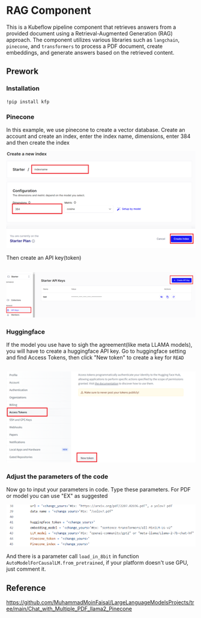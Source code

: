 # RAG Component

This is a Kubeflow pipeline component that retrieves answers from a provided document using a Retrieval-Augmented Generation (RAG) approach. The component utilizes various libraries such as `langchain`, `pinecone`, and `transformers` to process a PDF document, create embeddings, and generate answers based on the retrieved content.

## Prework

### Installation

```
!pip install kfp
```

### Pinecone 

In this example, we use pinecone to create a vector database. Create an account and create an index, enter the index name, dimensions, enter 384 and then create the index

![](https://github.com/sefgsefg/RAG_kubeflow/blob/main/Pinecone_create_index.png)

Then create an API key(token)

![](https://github.com/sefgsefg/RAG_kubeflow/blob/main/Pinecone_create_APIkey.png)
---

### Huggingface

If the model you use have to sigh the agreement(like meta LLAMA models), you will have to create a huggingface API key.
Go to huggingface setting and find Access Tokens, then click "New token" to create a key for `READ`

![](https://github.com/sefgsefg/RAG_kubeflow/blob/main/huggingface_token.png)
---

### Adjust the parameters of the code

Now go to input your parameters in code.
Type these parameters. For PDF or model you can use "EX" as suggested

![](https://github.com/sefgsefg/RAG_kubeflow/blob/main/Code_para.png)

And there is a parameter call `load_in_8bit` in function `AutoModelForCausalLM.from_pretrained`, if your platform doesn't use GPU, just comment it.

Reference
---
https://github.com/MuhammadMoinFaisal/LargeLanguageModelsProjects/tree/main/Chat_with_Multiple_PDF_llama2_Pinecone
